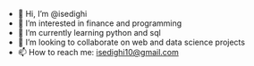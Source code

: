 - 👋 Hi, I’m @isedighi
- 👀 I’m interested in finance and programming
- 🌱 I’m currently learning python and sql
- 💞️ I’m looking to collaborate on web and data science projects
- 📫 How to reach me: isedighi10@gmail.com

<!---
isedighi/isedighi is a ✨ special ✨ repository because its `README.md` (this file) appears on your GitHub profile.
You can click the Preview link to take a look at your changes.
--->
